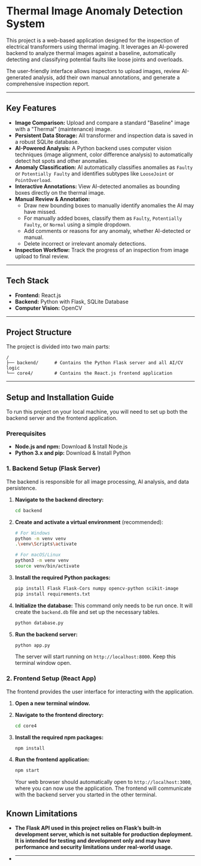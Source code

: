# Thermal Image Anomaly Detection System

This project is a web-based application designed for the inspection of electrical transformers using thermal imaging. It leverages an AI-powered backend to analyze thermal images against a baseline, automatically detecting and classifying potential faults like loose joints and overloads.

The user-friendly interface allows inspectors to upload images, review AI-generated analysis, add their own manual annotations, and generate a comprehensive inspection report.

---

## Key Features

- **Image Comparison:** Upload and compare a standard "Baseline" image with a "Thermal" (maintenance) image.
- **Persistent Data Storage:** All transformer and inspection data is saved in a robust SQLite database.
- **AI-Powered Analysis:** A Python backend uses computer vision techniques (image alignment, color difference analysis) to automatically detect hot spots and other anomalies.
- **Anomaly Classification:** AI automatically classifies anomalies as `Faulty` or `Potentially Faulty` and identifies subtypes like `LooseJoint` or `PointOverload`.
- **Interactive Annotations:** View AI-detected anomalies as bounding boxes directly on the thermal image.
- **Manual Review & Annotation:**
    - Draw new bounding boxes to manually identify anomalies the AI may have missed.
    - For manually added boxes, classify them as `Faulty`, `Potentially Faulty`, or `Normal` using a simple dropdown.
    - Add comments or reasons for any anomaly, whether AI-detected or manual.
    - Delete incorrect or irrelevant anomaly detections.
- **Inspection Workflow:** Track the progress of an inspection from image upload to final review.

---

## Tech Stack

- **Frontend:** React.js
- **Backend:** Python with Flask, SQLite Database
- **Computer Vision:** OpenCV

---

## Project Structure

The project is divided into two main parts:

```text
/
├── backend/      # Contains the Python Flask server and all AI/CV logic
└── core4/        # Contains the React.js frontend application
```

---

## Setup and Installation Guide

To run this project on your local machine, you will need to set up both the backend server and the frontend application.

### Prerequisites

- **Node.js and npm:** Download & Install Node.js
- **Python 3.x and pip:** Download & Install Python

### 1. Backend Setup (Flask Server)

The backend is responsible for all image processing, AI analysis, and data persistence.

1.  **Navigate to the backend directory:**
    ```bash
    cd backend
    ```

2.  **Create and activate a virtual environment** (recommended):
    ```bash
    # For Windows
    python -m venv venv
    .\venv\Scripts\activate

    # For macOS/Linux
    python3 -m venv venv
    source venv/bin/activate
    ```

3.  **Install the required Python packages:**
    ```bash
    pip install Flask Flask-Cors numpy opencv-python scikit-image
    pip install requirements.txt
    ```

4.  **Initialize the database:**
    This command only needs to be run once. It will create the `backend.db` file and set up the necessary tables.
    ```bash
    python database.py
    ```

5.  **Run the backend server:**
    ```bash
    python app.py
    ```

    The server will start running on `http://localhost:8000`. Keep this terminal window open.

### 2. Frontend Setup (React App)

The frontend provides the user interface for interacting with the application.

1.  **Open a new terminal window.**

2.  **Navigate to the frontend directory:**
    ```bash
    cd core4
    ```

3.  **Install the required npm packages:**
    ```bash
    npm install
    ```

4.  **Run the frontend application:**
    ```bash
    npm start
    ```

    Your web browser should automatically open to `http://localhost:3000`, where you can now use the application. The frontend will communicate with the backend server you started in the other terminal.


## Known Limitations

- **The Flask API used in this project relies on Flask’s built-in development server, which is not suitable for production deployment. It is intended for testing and development only and may have performance and security limitations under real-world usage.**
- ****
